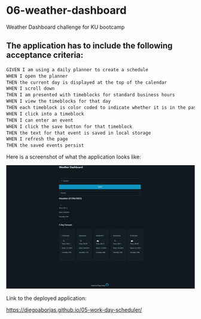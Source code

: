 # 06-weather-dashboard
Weather Dashboard challenge for KU bootcamp

## The application has to include the following acceptance criteria:

```md
GIVEN I am using a daily planner to create a schedule
WHEN I open the planner
THEN the current day is displayed at the top of the calendar
WHEN I scroll down
THEN I am presented with timeblocks for standard business hours
WHEN I view the timeblocks for that day
THEN each timeblock is color coded to indicate whether it is in the past, present, or future
WHEN I click into a timeblock
THEN I can enter an event
WHEN I click the save button for that timeblock
THEN the text for that event is saved in local storage
WHEN I refresh the page
THEN the saved events persist
```

Here is a screenshot of what the application looks like:

![screenshot](./assets/images/screenshot.jpg)

Link to the deployed application:

https://diegoaborjas.github.io/05-work-day-scheduler/